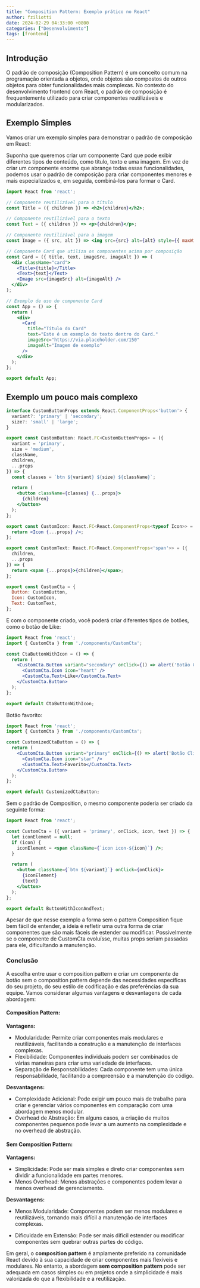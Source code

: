 ```yaml
---
title: "Composition Pattern: Exemplo prático no React"
author: fziliotti
date: 2024-02-29 04:33:00 +0800
categories: ["Desenvolvimento"]
tags: [frontend]
---
```


## Introdução

O padrão de composição (Composition Pattern) é um conceito comum na programação orientada a objetos, onde objetos são compostos de outros objetos para obter funcionalidades mais complexas. No contexto do desenvolvimento frontend com React, o padrão de composição é frequentemente utilizado para criar componentes reutilizáveis e modularizados.


## Exemplo Simples

Vamos criar um exemplo simples para demonstrar o padrão de composição em React:

Suponha que queremos criar um componente Card que pode exibir diferentes tipos de conteúdo, como título, texto e uma imagem. Em vez de criar um componente enorme que abrange todas essas funcionalidades, podemos usar o padrão de composição para criar componentes menores e mais especializados e, em seguida, combiná-los para formar o Card.

```jsx
import React from 'react';

// Componente reutilizável para o título
const Title = ({ children }) => <h2>{children}</h2>;

// Componente reutilizável para o texto
const Text = ({ children }) => <p>{children}</p>;

// Componente reutilizável para a imagem
const Image = ({ src, alt }) => <img src={src} alt={alt} style={{ maxWidth: '100%' }} />;

// Componente Card que utiliza os componentes acima por composição
const Card = ({ title, text, imageSrc, imageAlt }) => (
  <div className="card">
    <Title>{title}</Title>
    <Text>{text}</Text>
    <Image src={imageSrc} alt={imageAlt} />
  </div>
);

// Exemplo de uso do componente Card
const App = () => {
  return (
    <div>
      <Card
        title="Título do Card"
        text="Este é um exemplo de texto dentro do Card."
        imageSrc="https://via.placeholder.com/150"
        imageAlt="Imagem de exemplo"
      />
    </div>
  );
};

export default App;

```

## Exemplo um pouco mais complexo


```jsx
interface CustomButtonProps extends React.ComponentProps<'button'> {
  variant?: 'primary' | 'secondary';
  size?: 'small' | 'large';
}

export const CustomButton: React.FC<CustomButtonProps> = ({
  variant = 'primary',
  size = 'medium',
  className,
  children,
  ...props
}) => {
  const classes = `btn ${variant} ${size} ${className}`;

  return (
    <button className={classes} {...props}>
      {children}
    </button>
  );
};

export const CustomIcon: React.FC<React.ComponentProps<typeof Icon>> = (props) => {
  return <Icon {...props} />;
};

export const CustomText: React.FC<React.ComponentProps<'span'>> = ({
  children,
  ...props
}) => {
  return <span {...props}>{children}</span>;
};

export const CustomCta = {
  Button: CustomButton,
  Icon: CustomIcon,
  Text: CustomText,
};

```

E com o componente criado, você poderá criar diferentes tipos de botões, como o botão de Like:

```jsx
import React from 'react';
import { CustomCta } from './components/CustomCta'; 

const CtaButtonWithIcon = () => {
  return (
    <CustomCta.Button variant="secondary" onClick={() => alert('Botão Clicado')}>
      <CustomCta.Icon icon="heart" />
      <CustomCta.Text>Like</CustomCta.Text>
    </CustomCta.Button>
  );
};

export default CtaButtonWithIcon;
```

Botão favorito:

```jsx
import React from 'react';
import { CustomCta } from './components/CustomCta'; 

const CustomizedCtaButton = () => {
  return (
    <CustomCta.Button variant="primary" onClick={() => alert('Botão Clicado')}>
      <CustomCta.Icon icon="star" />
      <CustomCta.Text>Favorito</CustomCta.Text>
    </CustomCta.Button>
  );
};

export default CustomizedCtaButton;
```

Sem o padrão de Composition, o mesmo componente poderia ser criado da seguinte forma:

```jsx
import React from 'react';

const CustomCta = ({ variant = 'primary', onClick, icon, text }) => {
  let iconElement = null;
  if (icon) {
    iconElement = <span className={`icon icon-${icon}`} />;
  }

  return (
    <button className={`btn ${variant}`} onClick={onClick}>
      {iconElement}
      {text}
    </button>
  );
};

export default ButtonWithIconAndText;
```

Apesar de que nesse exemplo a forma sem o pattern Composition fique bem fácil de entender, a ideia é refletir uma outra forma de criar componentes que são mais fáceis de estender ou modificar. Possivelmente se o componente de CustomCta evoluísse, muitas props seriam passadas para ele, dificultando a manutenção.


### Conclusão

A escolha entre usar o composition pattern e criar um componente de botão sem o composition pattern depende das necessidades específicas do seu projeto, do seu estilo de codificação e das preferências da sua equipe. Vamos considerar algumas vantagens e desvantagens de cada abordagem:

#### Composition Pattern:

**Vantagens:**
- Modularidade: Permite criar componentes mais modulares e reutilizáveis, facilitando a construção e a manutenção de interfaces complexas.
- Flexibilidade: Componentes individuais podem ser combinados de várias maneiras para criar uma variedade de interfaces.
- Separação de Responsabilidades: Cada componente tem uma única responsabilidade, facilitando a compreensão e a manutenção do código.

**Desvantagens:**
- Complexidade Adicional: Pode exigir um pouco mais de trabalho para criar e gerenciar vários componentes em comparação com uma abordagem menos modular.
- Overhead de Abstração: Em alguns casos, a criação de muitos componentes pequenos pode levar a um aumento na complexidade e no overhead de abstração.


#### Sem Composition Pattern:

**Vantagens:**
- Simplicidade: Pode ser mais simples e direto criar componentes sem dividir a funcionalidade em partes menores.
- Menos Overhead: Menos abstrações e componentes podem levar a menos overhead de gerenciamento.

**Desvantagens:**
- Menos Modularidade: Componentes podem ser menos modulares e reutilizáveis, tornando mais difícil a manutenção de interfaces complexas.

- Dificuldade em Extensão: Pode ser mais difícil estender ou modificar componentes sem quebrar outras partes do código.

Em geral, o **composition pattern** é amplamente preferido na comunidade React devido à sua capacidade de criar componentes mais flexíveis e modulares. No entanto, a abordagem **sem composition pattern** pode ser adequada em casos simples ou em projetos onde a simplicidade é mais valorizada do que a flexibilidade e a reutilização.